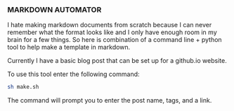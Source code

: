 ### MARKDOWN AUTOMATOR

I hate making markdown documents from scratch because I can never remember what the format looks like and I only have enough room in my brain for a few things. So here is combination of a command line + python tool to help make a template in markdown.

Currently I have a basic blog post that can be set up for a github.io website.

To use this tool enter the following command:

```bash
sh make.sh
```

The command will prompt you to enter the post name, tags, and a link. 